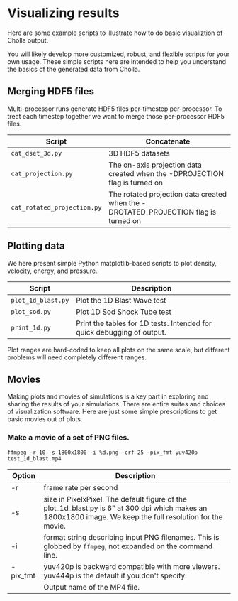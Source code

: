 # Visualizing results
Here are some example scripts to illustrate how to do basic visualiztion of Cholla output.

You will likely develop more customized, robust, and flexible scripts for your own usage.
These simple scripts here are intended to help you understand the basics of the generated data from Cholla.

## Merging HDF5 files
Multi-processor runs generate HDF5 files per-timestep per-processor.
To treat each timestep together we want to merge those per-processor HDF5 files.

| Script | Concatenate |
| ------ | ----------- |
`cat_dset_3d.py`    | 3D HDF5 datasets
`cat_projection.py` | The on-axis projection data created when the -DPROJECTION flag is turned on
`cat_rotated_projection.py` | The rotated projection data created when the -DROTATED_PROJECTION flag is turned on

## Plotting data
We here present simple Python matplotlib-based scripts to plot density, velocity, energy, and pressure.

| Script | Description |
| ------ | ----------- |
`plot_1d_blast.py` | Plot the 1D Blast Wave test
`plot_sod.py` | Plot 1D Sod Shock Tube test
`print_1d.py` | Print the tables for 1D tests.  Intended for quick debugging of output.

Plot ranges are hard-coded to keep all plots on the same scale, but different problems will need completely different ranges.

## Movies
Making plots and movies of simulations is a key part in exploring and sharing the results of your simulations.  There are entire suites and choices of visualization software.  Here are just some simple prescriptions to get basic movies out of plots.

### Make a movie of a set of PNG files.

```
ffmpeg -r 10 -s 1800x1800 -i %d.png -crf 25 -pix_fmt yuv420p test_1d_blast.mp4
```

| Option | Description |
| ------ | ----------- |
-r | frame rate per second
-s | size in PixelxPixel.  The default figure of the plot_1d_blast.py is 6" at 300 dpi which makes an 1800x1800 image.  We keep the full resolution for the movie.
-i | format string describing input PNG filenames.  This is globbed by `ffmpeg`, not expanded on the command line.
-pix_fmt | yuv420p is backward compatible with more viewers.  yuv444p is the default if you don't specify.
<output filename> | Output name of the MP4 file.
